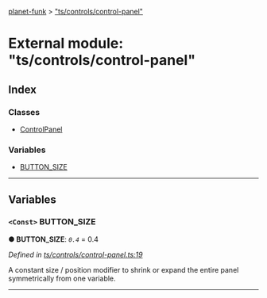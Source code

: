 [planet-funk](../README.md) > ["ts/controls/control-panel"](../modules/_ts_controls_control_panel_.md)

# External module: "ts/controls/control-panel"

## Index

### Classes

* [ControlPanel](../classes/_ts_controls_control_panel_.controlpanel.md)

### Variables

* [BUTTON_SIZE](_ts_controls_control_panel_.md#button_size)

---

## Variables

<a id="button_size"></a>

### `<Const>` BUTTON_SIZE

**● BUTTON_SIZE**: *`0.4`* = 0.4

*Defined in [ts/controls/control-panel.ts:19](https://github.com/WilliamRADFunk/planet-funk/blob/0e68866/src/ts/controls/control-panel.ts#L19)*

A constant size / position modifier to shrink or expand the entire panel symmetrically from one variable.

___

